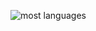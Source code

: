 ![most languages](https://github-readme-stats.vercel.app/api/top-langs/?username=bigmacfive&layout=compact)
